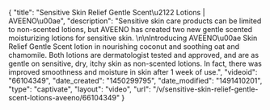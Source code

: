 {
    "title": "Sensitive Skin Relief Gentle Scent\u2122 Lotions | AVEENO\u00ae",
    "description": "Sensitive skin care products can be limited to non-scented lotions, but AVEENO has created two new gentle scented moisturizing lotions for sensitive skin.  \n\nIntroducing AVEENO\u00ae Skin Relief Gentle Scent lotion in nourishing coconut and soothing oat and chamomile. Both lotions are dermatologist tested and approved, and are as gentle on sensitive, dry, itchy skin as non-scented lotions. In fact, there was improved smoothness and moisture in skin after 1 week of use.",
    "videoid": "66104349",
    "date_created": "1450299795",
    "date_modified": "1491410201",
    "type": "captivate",
    "layout": "video",
    "url": "\/v\/sensitive-skin-relief-gentle-scent-lotions-aveeno\/66104349"
}